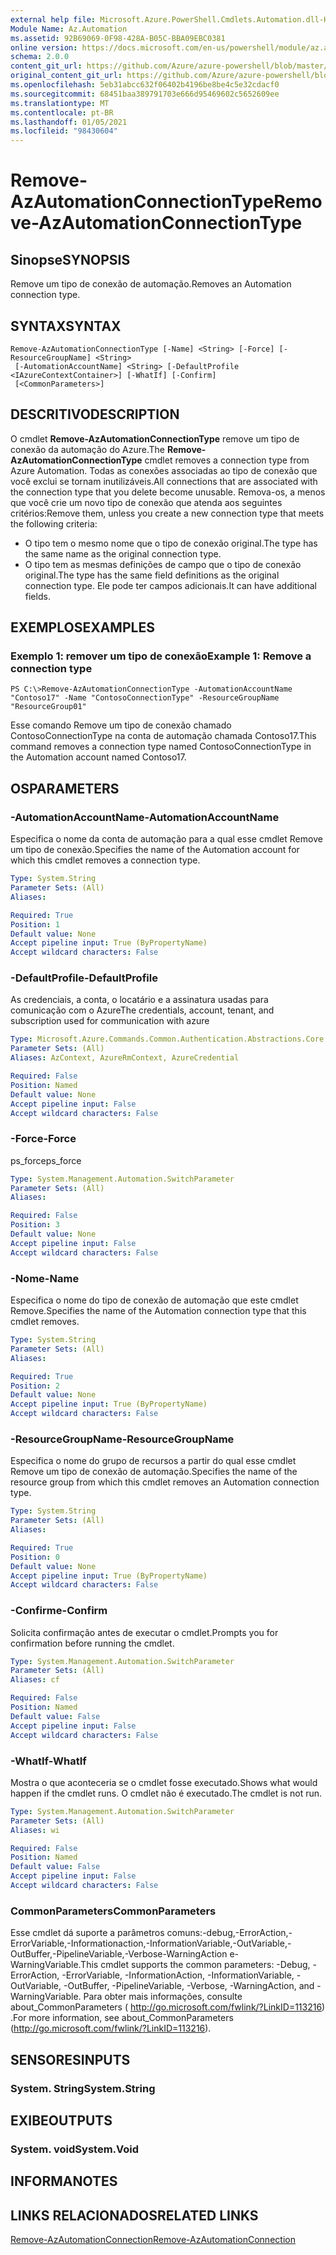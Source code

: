 ```yaml
---
external help file: Microsoft.Azure.PowerShell.Cmdlets.Automation.dll-Help.xml
Module Name: Az.Automation
ms.assetid: 92B69069-0F98-428A-B05C-BBA09EBC0381
online version: https://docs.microsoft.com/en-us/powershell/module/az.automation/remove-azautomationconnectiontype
schema: 2.0.0
content_git_url: https://github.com/Azure/azure-powershell/blob/master/src/Automation/Automation/help/Remove-AzAutomationConnectionType.md
original_content_git_url: https://github.com/Azure/azure-powershell/blob/master/src/Automation/Automation/help/Remove-AzAutomationConnectionType.md
ms.openlocfilehash: 5eb31abcc632f06402b4196be8be4c5e32cdacf0
ms.sourcegitcommit: 68451baa389791703e666d95469602c5652609ee
ms.translationtype: MT
ms.contentlocale: pt-BR
ms.lasthandoff: 01/05/2021
ms.locfileid: "98430604"
---
```

# <span data-ttu-id="36cc9-101">Remove-AzAutomationConnectionType</span><span class="sxs-lookup"><span data-stu-id="36cc9-101">Remove-AzAutomationConnectionType</span></span>

## <span data-ttu-id="36cc9-102">Sinopse</span><span class="sxs-lookup"><span data-stu-id="36cc9-102">SYNOPSIS</span></span>
<span data-ttu-id="36cc9-103">Remove um tipo de conexão de automação.</span><span class="sxs-lookup"><span data-stu-id="36cc9-103">Removes an Automation connection type.</span></span>

## <span data-ttu-id="36cc9-104">SYNTAX</span><span class="sxs-lookup"><span data-stu-id="36cc9-104">SYNTAX</span></span>

```
Remove-AzAutomationConnectionType [-Name] <String> [-Force] [-ResourceGroupName] <String>
 [-AutomationAccountName] <String> [-DefaultProfile <IAzureContextContainer>] [-WhatIf] [-Confirm]
 [<CommonParameters>]
```

## <span data-ttu-id="36cc9-105">DESCRITIVO</span><span class="sxs-lookup"><span data-stu-id="36cc9-105">DESCRIPTION</span></span>
<span data-ttu-id="36cc9-106">O cmdlet **Remove-AzAutomationConnectionType** remove um tipo de conexão da automação do Azure.</span><span class="sxs-lookup"><span data-stu-id="36cc9-106">The **Remove-AzAutomationConnectionType** cmdlet removes a connection type from Azure Automation.</span></span>
<span data-ttu-id="36cc9-107">Todas as conexões associadas ao tipo de conexão que você exclui se tornam inutilizáveis.</span><span class="sxs-lookup"><span data-stu-id="36cc9-107">All connections that are associated with the connection type that you delete become unusable.</span></span>
<span data-ttu-id="36cc9-108">Remova-os, a menos que você crie um novo tipo de conexão que atenda aos seguintes critérios:</span><span class="sxs-lookup"><span data-stu-id="36cc9-108">Remove them, unless you create a new connection type that meets the following criteria:</span></span> 
- <span data-ttu-id="36cc9-109">O tipo tem o mesmo nome que o tipo de conexão original.</span><span class="sxs-lookup"><span data-stu-id="36cc9-109">The type has the same name as the original connection type.</span></span> 
- <span data-ttu-id="36cc9-110">O tipo tem as mesmas definições de campo que o tipo de conexão original.</span><span class="sxs-lookup"><span data-stu-id="36cc9-110">The type has the same field definitions as the original connection type.</span></span>
<span data-ttu-id="36cc9-111">Ele pode ter campos adicionais.</span><span class="sxs-lookup"><span data-stu-id="36cc9-111">It can have additional fields.</span></span>

## <span data-ttu-id="36cc9-112">EXEMPLOS</span><span class="sxs-lookup"><span data-stu-id="36cc9-112">EXAMPLES</span></span>

### <span data-ttu-id="36cc9-113">Exemplo 1: remover um tipo de conexão</span><span class="sxs-lookup"><span data-stu-id="36cc9-113">Example 1: Remove a connection type</span></span>
```
PS C:\>Remove-AzAutomationConnectionType -AutomationAccountName "Contoso17" -Name "ContosoConnectionType" -ResourceGroupName "ResourceGroup01"
```

<span data-ttu-id="36cc9-114">Esse comando Remove um tipo de conexão chamado ContosoConnectionType na conta de automação chamada Contoso17.</span><span class="sxs-lookup"><span data-stu-id="36cc9-114">This command removes a connection type named ContosoConnectionType in the Automation account named Contoso17.</span></span>

## <span data-ttu-id="36cc9-115">OS</span><span class="sxs-lookup"><span data-stu-id="36cc9-115">PARAMETERS</span></span>

### <span data-ttu-id="36cc9-116">-AutomationAccountName</span><span class="sxs-lookup"><span data-stu-id="36cc9-116">-AutomationAccountName</span></span>
<span data-ttu-id="36cc9-117">Especifica o nome da conta de automação para a qual esse cmdlet Remove um tipo de conexão.</span><span class="sxs-lookup"><span data-stu-id="36cc9-117">Specifies the name of the Automation account for which this cmdlet removes a connection type.</span></span>

```yaml
Type: System.String
Parameter Sets: (All)
Aliases:

Required: True
Position: 1
Default value: None
Accept pipeline input: True (ByPropertyName)
Accept wildcard characters: False
```

### <span data-ttu-id="36cc9-118">-DefaultProfile</span><span class="sxs-lookup"><span data-stu-id="36cc9-118">-DefaultProfile</span></span>
<span data-ttu-id="36cc9-119">As credenciais, a conta, o locatário e a assinatura usadas para comunicação com o Azure</span><span class="sxs-lookup"><span data-stu-id="36cc9-119">The credentials, account, tenant, and subscription used for communication with azure</span></span>

```yaml
Type: Microsoft.Azure.Commands.Common.Authentication.Abstractions.Core.IAzureContextContainer
Parameter Sets: (All)
Aliases: AzContext, AzureRmContext, AzureCredential

Required: False
Position: Named
Default value: None
Accept pipeline input: False
Accept wildcard characters: False
```

### <span data-ttu-id="36cc9-120">-Force</span><span class="sxs-lookup"><span data-stu-id="36cc9-120">-Force</span></span>
<span data-ttu-id="36cc9-121">ps_force</span><span class="sxs-lookup"><span data-stu-id="36cc9-121">ps_force</span></span>

```yaml
Type: System.Management.Automation.SwitchParameter
Parameter Sets: (All)
Aliases:

Required: False
Position: 3
Default value: None
Accept pipeline input: False
Accept wildcard characters: False
```

### <span data-ttu-id="36cc9-122">-Nome</span><span class="sxs-lookup"><span data-stu-id="36cc9-122">-Name</span></span>
<span data-ttu-id="36cc9-123">Especifica o nome do tipo de conexão de automação que este cmdlet Remove.</span><span class="sxs-lookup"><span data-stu-id="36cc9-123">Specifies the name of the Automation connection type that this cmdlet removes.</span></span>

```yaml
Type: System.String
Parameter Sets: (All)
Aliases:

Required: True
Position: 2
Default value: None
Accept pipeline input: True (ByPropertyName)
Accept wildcard characters: False
```

### <span data-ttu-id="36cc9-124">-ResourceGroupName</span><span class="sxs-lookup"><span data-stu-id="36cc9-124">-ResourceGroupName</span></span>
<span data-ttu-id="36cc9-125">Especifica o nome do grupo de recursos a partir do qual esse cmdlet Remove um tipo de conexão de automação.</span><span class="sxs-lookup"><span data-stu-id="36cc9-125">Specifies the name of the resource group from which this cmdlet removes an Automation connection type.</span></span>

```yaml
Type: System.String
Parameter Sets: (All)
Aliases:

Required: True
Position: 0
Default value: None
Accept pipeline input: True (ByPropertyName)
Accept wildcard characters: False
```

### <span data-ttu-id="36cc9-126">-Confirme</span><span class="sxs-lookup"><span data-stu-id="36cc9-126">-Confirm</span></span>
<span data-ttu-id="36cc9-127">Solicita confirmação antes de executar o cmdlet.</span><span class="sxs-lookup"><span data-stu-id="36cc9-127">Prompts you for confirmation before running the cmdlet.</span></span>

```yaml
Type: System.Management.Automation.SwitchParameter
Parameter Sets: (All)
Aliases: cf

Required: False
Position: Named
Default value: False
Accept pipeline input: False
Accept wildcard characters: False
```

### <span data-ttu-id="36cc9-128">-WhatIf</span><span class="sxs-lookup"><span data-stu-id="36cc9-128">-WhatIf</span></span>
<span data-ttu-id="36cc9-129">Mostra o que aconteceria se o cmdlet fosse executado.</span><span class="sxs-lookup"><span data-stu-id="36cc9-129">Shows what would happen if the cmdlet runs.</span></span>
<span data-ttu-id="36cc9-130">O cmdlet não é executado.</span><span class="sxs-lookup"><span data-stu-id="36cc9-130">The cmdlet is not run.</span></span>

```yaml
Type: System.Management.Automation.SwitchParameter
Parameter Sets: (All)
Aliases: wi

Required: False
Position: Named
Default value: False
Accept pipeline input: False
Accept wildcard characters: False
```

### <span data-ttu-id="36cc9-131">CommonParameters</span><span class="sxs-lookup"><span data-stu-id="36cc9-131">CommonParameters</span></span>
<span data-ttu-id="36cc9-132">Esse cmdlet dá suporte a parâmetros comuns:-debug,-ErrorAction,-ErrorVariable,-Informationaction,-InformationVariable,-OutVariable,-OutBuffer,-PipelineVariable,-Verbose-WarningAction e-WarningVariable.</span><span class="sxs-lookup"><span data-stu-id="36cc9-132">This cmdlet supports the common parameters: -Debug, -ErrorAction, -ErrorVariable, -InformationAction, -InformationVariable, -OutVariable, -OutBuffer, -PipelineVariable, -Verbose, -WarningAction, and -WarningVariable.</span></span> <span data-ttu-id="36cc9-133">Para obter mais informações, consulte about_CommonParameters ( http://go.microsoft.com/fwlink/?LinkID=113216) .</span><span class="sxs-lookup"><span data-stu-id="36cc9-133">For more information, see about_CommonParameters (http://go.microsoft.com/fwlink/?LinkID=113216).</span></span>

## <span data-ttu-id="36cc9-134">SENSORES</span><span class="sxs-lookup"><span data-stu-id="36cc9-134">INPUTS</span></span>

### <span data-ttu-id="36cc9-135">System. String</span><span class="sxs-lookup"><span data-stu-id="36cc9-135">System.String</span></span>

## <span data-ttu-id="36cc9-136">EXIBE</span><span class="sxs-lookup"><span data-stu-id="36cc9-136">OUTPUTS</span></span>

### <span data-ttu-id="36cc9-137">System. void</span><span class="sxs-lookup"><span data-stu-id="36cc9-137">System.Void</span></span>

## <span data-ttu-id="36cc9-138">INFORMA</span><span class="sxs-lookup"><span data-stu-id="36cc9-138">NOTES</span></span>

## <span data-ttu-id="36cc9-139">LINKS RELACIONADOS</span><span class="sxs-lookup"><span data-stu-id="36cc9-139">RELATED LINKS</span></span>

[<span data-ttu-id="36cc9-140">Remove-AzAutomationConnection</span><span class="sxs-lookup"><span data-stu-id="36cc9-140">Remove-AzAutomationConnection</span></span>](./Remove-AzAutomationConnection.md)


